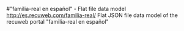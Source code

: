 #"familia-real en español" - Flat file data model
http://es.recuweb.com/familia-real/
Flat JSON file data model of the recuweb portal "familia-real en español"
